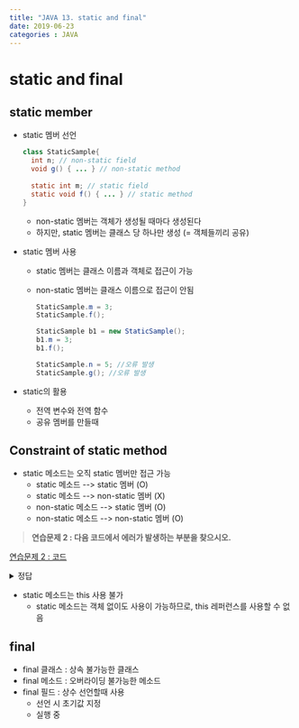 ```yaml
---
title: "JAVA 13. static and final"
date: 2019-06-23
categories : JAVA
---
```


# static and final

## static member
* static 멤버 선언

  ~~~java
  class StaticSample{
    int n; // non-static field
    void g() { ... } // non-static method
    
    static int m; // static field
    static void f() { ... } // static method
  }
  ~~~
  
  * non-static 멤버는 객체가 생성될 때마다 생성된다
  * 하지만, static 멤버는 클래스 당 하나만 생성 (= 객체들끼리 공유)

* static 멤버 사용
  * static 멤버는 클래스 이름과 객체로 접근이 가능
  * non-static 멤버는 클래스 이름으로 접근이 안됨
  
    ~~~java
    StaticSample.m = 3;
    StaticSample.f();
    
    StaticSample b1 = new StaticSample();
    b1.m = 3;
    b1.f();
    
    StaticSample.n = 5; //오류 발생
    StaticSample.g(); //오류 발생
    ~~~
    
* static의 활용
  * 전역 변수와 전역 함수
  * 공유 멤버를 만들때
  
## Constraint of static method

* static 메소드는 오직 static 멤버만 접근 가능
  * static 메소드 --> static 멤버 (O)
  * static 메소드 --> non-static 멤버 (X)
  * non-static 메소드 --> static 멤버 (O)
  * non-static 메소드 --> non-static 멤버 (O)
  
> **연습문제 2 : 다음 코드에서 에러가 발생하는 부분을 찾으시오.**

[연습문제 2 : 코드](https://github.com/DetegiCE/JavaStudy/blob/master/chapter4/StaticMethod.java)

<details><summary>정답</summary>

s1함수 : static 메소드의 non-static 필드 접근 불가

s2함수 : static 메소드의 non-static 메소드 접근 불가

</details>

* static 메소드는 this 사용 불가
  * static 메소드는 객체 없이도 사용이 가능하므로, this 레퍼런스를 사용할 수 없음
  

## final

* final 클래스 : 상속 불가능한 클래스
* final 메소드 : 오버라이딩 불가능한 메소드
* final 필드 : 상수 선언할때 사용
  * 선언 시 초기값 지정
  * 실행 중 
